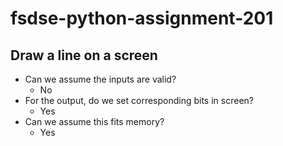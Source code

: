 # fsdse-python-assignment-201
## Draw a line on a screen
* Can we assume the inputs are valid?
  * No
* For the output, do we set corresponding bits in screen?
  * Yes
* Can we assume this fits memory?
  * Yes
